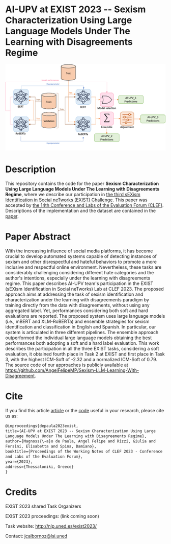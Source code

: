 # AI-UPV at EXIST 2023 -- Sexism Characterization Using Large Language Models Under The Learning with Disagreements Regime


![ScreenShot](ensemble-pred.png)

# Description
This repository contains the code for the paper **Sexism Characterization Using Large Language Models Under The Learning with Disagreements Regime**, where we describe our participation in [the third sEXism Identification in Social neTworks (EXIST) Challenge](http://nlp.uned.es/exist2023/). This paper was accepted by [the 14th Conference and Labs of the Evaluation Forum (CLEF)](https://clef2023.clef-initiative.eu). Descriptions of the implementation and the dataset are contained in the [paper](https://arxiv.org/pdf/2307.03385.pdf).

# Paper Abstract
With the increasing influence of social media platforms, it has become crucial to develop automated systems capable of detecting instances of sexism and other disrespectful and hateful behaviors to promote a more inclusive and respectful online environment. Nevertheless, these tasks are considerably challenging considering different hate categories and the author's intentions, especially under the learning with disagreements regime. This paper describes AI-UPV team's participation in the EXIST (sEXism Identification in Social neTworks) Lab at CLEF 2023. The proposed approach aims at addressing the task of sexism identification and characterization under the learning with disagreements paradigm by training directly from the data with disagreements, without using any aggregated label. Yet, performances considering both soft and hard evaluations are reported. The proposed system uses large language models (i.e., mBERT and XLM-RoBERTa) and ensemble strategies for sexism identification and classification in English and Spanish. In particular, our system is articulated in three different pipelines. The ensemble approach outperformed the individual large language models obtaining the best performances both adopting a soft and a hard label evaluation. This work describes the participation in all the three EXIST tasks, considering a soft evaluation, it obtained fourth place in Task 2 at EXIST and first place in Task 3, with the highest ICM-Soft of -2.32 and a normalized ICM-Soft of 0.79. The source code of our approaches is publicly available at https://github.com/AngelFelipeMP/Sexism-LLM-Learning-With-Disagreement.


# Cite
If you find this article [article](https://arxiv.org/pdf/2307.03385.pdf) or the [code](https://github.com/AngelFelipeMP/Sexism-LLM-Learning-With-Disagreement) useful in your research, please cite us as: 


```
@inproceedings{depaula2023exist, 
title={AI-UPV at EXIST 2023 -- Sexism Characterization Using Large Language Models Under The Learning with Disagreements Regime}, 
author={Magnoss{\~a}o de Paula, Angel Felipe and Rizzi, Giulia and Fersini, Elisabetta and Spina, Damiano}, 
booktitle={Proceedings of the Working Notes of CLEF 2023 - Conference and Labs of the Evaluation Forum}, 
year={2023},
address={Thessaloniki, Greece}
}

```



# Credits
EXIST 2023 shared Task Organizers

EXIST 2023 proceedings: (link coming soon)

Task website: http://nlp.uned.es/exist2023/

Contact: jcalbornoz@lsi.uned
